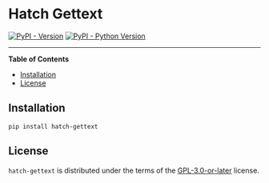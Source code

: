 # Hatch Gettext

[![PyPI - Version](https://img.shields.io/pypi/v/hatch-gettext.svg)](https://pypi.org/project/hatch-gettext)
[![PyPI - Python Version](https://img.shields.io/pypi/pyversions/hatch-gettext.svg)](https://pypi.org/project/hatch-gettext)

-----

**Table of Contents**

- [Installation](#installation)
- [License](#license)

## Installation

```console
pip install hatch-gettext
```

## License

`hatch-gettext` is distributed under the terms of the [GPL-3.0-or-later](https://spdx.org/licenses/GPL-3.0-or-later.html) license.
